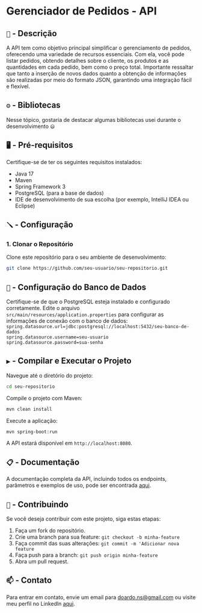 # Gerenciador de Pedidos - API

## `📑` -  Descrição
A API tem como objetivo principal simplificar o gerenciamento de pedidos, oferecendo uma variedade de recursos essenciais. 
Com ela, você pode listar pedidos, obtendo detalhes sobre o cliente, os produtos e as quantidades em cada pedido, 
bem como o preço total. Importante ressaltar que tanto a inserção de novos dados quanto a obtenção de informações 
são realizadas por meio do formato JSON, garantindo uma integração fácil e flexível.

## `⚙️` -  Bibliotecas
Nesse tópico, gostaria de destacar algumas bibliotecas usei durante o desenvolvimento `😃`


## `🖥️` - Pré-requisitos
Certifique-se de ter os seguintes requisitos instalados:
- Java 17
- Maven
- Spring Framework 3
- PostgreSQL (para a base de dados)
- IDE de desenvolvimento de sua escolha (por exemplo, IntelliJ IDEA ou Eclipse)

## `🪛` - Configuração

### 1. Clonar o Repositório

Clone este repositório para o seu ambiente de desenvolvimento:

```bash
git clone https://github.com/seu-usuario/seu-repositorio.git
```

## `📁` - Configuração do Banco de Dados
Certifique-se de que o PostgreSQL esteja instalado e configurado corretamente. Edite o arquivo <br>
```src/main/resources/application.properties``` para configurar as informações de conexão com o banco de dados:
```spring.datasource.url=jdbc:postgresql://localhost:5432/seu-banco-de-dados``` <br>
```spring.datasource.username=seu-usuario``` <br>
```spring.datasource.password=sua-senha```

## `▶️` - Compilar e Executar o Projeto
Navegue até o diretório do projeto:
```bash
cd seu-repositorio
```

Compile o projeto com Maven:
```bash
mvn clean install
```

Execute a aplicação:
```bash
mvn spring-boot:run
```
A API estará disponível em `http://localhost:8080`.

## `📋` -  Documentação

A documentação completa da API, incluindo todos os endpoints, parâmetros e exemplos de uso, 
pode ser encontrada [aqui](https://webservices-spring-jpa-fce4ec38f89c.herokuapp.com/swagger-ui/index.html).

## `🤝` - Contribuindo

Se você deseja contribuir com este projeto, siga estas etapas:

1. Faça um fork do repositório. <br>
2. Crie uma branch para sua feature: `git checkout -b minha-feature` <br>
3. Faça commit das suas alterações: `git commit -m 'Adicionar nova feature` <br>
4. Faça push para a branch: `git push origin minha-feature` <br>
5. Abra um pull request. <br>

## `📫` - Contato

Para entrar em contato, envie um email para doardo.ns@gmail.com ou visite meu perfil no Linkedln [aqui](https://www.linkedin.com/in/carlos-eduardo-ns/).
